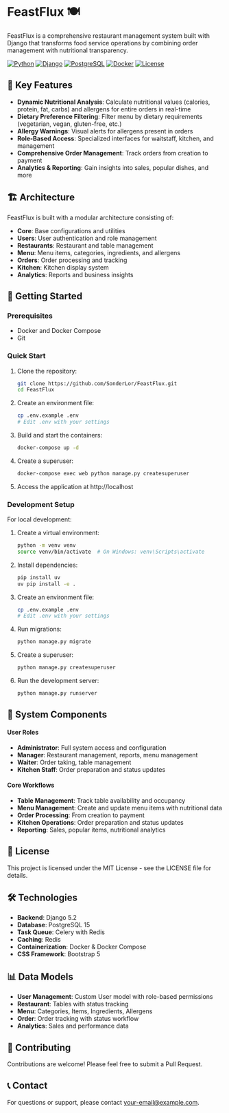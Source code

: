 # FeastFlux 🍽️

FeastFlux is a comprehensive restaurant management system built with Django that transforms food service operations by combining order management with nutritional transparency.

[![Python](https://img.shields.io/badge/Python-3.11+-blue.svg)](https://www.python.org/)
[![Django](https://img.shields.io/badge/Django-5.2-green.svg)](https://www.djangoproject.com/)
[![PostgreSQL](https://img.shields.io/badge/PostgreSQL-15-blue.svg)](https://www.postgresql.org/)
[![Docker](https://img.shields.io/badge/Docker-Ready-blue.svg)](https://www.docker.com/)
[![License](https://img.shields.io/badge/License-MIT-yellow.svg)](https://opensource.org/licenses/MIT)

## 🌟 Key Features

- **Dynamic Nutritional Analysis**: Calculate nutritional values (calories, protein, fat, carbs) and allergens for entire orders in real-time
- **Dietary Preference Filtering**: Filter menu by dietary requirements (vegetarian, vegan, gluten-free, etc.)
- **Allergy Warnings**: Visual alerts for allergens present in orders
- **Role-Based Access**: Specialized interfaces for waitstaff, kitchen, and management
- **Comprehensive Order Management**: Track orders from creation to payment
- **Analytics & Reporting**: Gain insights into sales, popular dishes, and more

## 🏗️ Architecture

FeastFlux is built with a modular architecture consisting of:

- **Core**: Base configurations and utilities
- **Users**: User authentication and role management
- **Restaurants**: Restaurant and table management
- **Menu**: Menu items, categories, ingredients, and allergens
- **Orders**: Order processing and tracking
- **Kitchen**: Kitchen display system
- **Analytics**: Reports and business insights

## 🚀 Getting Started

### Prerequisites

- Docker and Docker Compose
- Git

### Quick Start

1. Clone the repository:
   ```bash
   git clone https://github.com/SonderLor/FeastFlux.git
   cd FeastFlux
   ```

2. Create an environment file:
    ```bash
    cp .env.example .env
    # Edit .env with your settings
    ```
   
3. Build and start the containers:
    ```bash
    docker-compose up -d
    ```
4. Create a superuser:
    ```bash
    docker-compose exec web python manage.py createsuperuser
    ```
5. Access the application at http://localhost

### Development Setup

For local development:

1. Create a virtual environment:
    ```bash
    python -m venv venv
    source venv/bin/activate  # On Windows: venv\Scripts\activate
    ```
2. Install dependencies:
    ```bash
    pip install uv
    uv pip install -e .
    ```

3. Create an environment file:
    ```bash
    cp .env.example .env
    # Edit .env with your settings
    ```
   
4. Run migrations:
    ```bash
    python manage.py migrate
    ```
   
5. Create a superuser:
    ```bash
    python manage.py createsuperuser
    ```
   
6. Run the development server:
    ```bash
    python manage.py runserver
    ```

## 🧩 System Components
#### User Roles
- **Administrator**: Full system access and configuration
- **Manager**: Restaurant management, reports, menu management
- **Waiter**: Order taking, table management
- **Kitchen Staff**: Order preparation and status updates

#### Core Workflows
- **Table Management**: Track table availability and occupancy
- **Menu Management**: Create and update menu items with nutritional data
- **Order Processing**: From creation to payment
- **Kitchen Operations**: Order preparation and status updates
- **Reporting**: Sales, popular items, nutritional analytics

## 📝 License
This project is licensed under the MIT License - see the LICENSE file for details.

## 🛠️ Technologies
- **Backend**: Django 5.2
- **Database**: PostgreSQL 15
- **Task Queue**: Celery with Redis
- **Caching**: Redis
- **Containerization**: Docker & Docker Compose
- **CSS Framework**: Bootstrap 5

## 📊 Data Models
- **User Management**: Custom User model with role-based permissions
- **Restaurant**: Tables with status tracking
- **Menu**: Categories, Items, Ingredients, Allergens
- **Order**: Order tracking with status workflow
- **Analytics**: Sales and performance data

## 🤝 Contributing
Contributions are welcome! Please feel free to submit a Pull Request.

## 📞 Contact
For questions or support, please contact your-email@example.com.